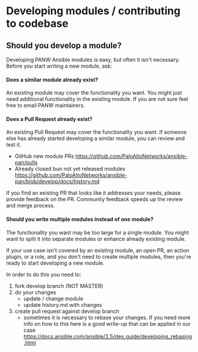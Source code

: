 # Developing modules / contributing to codebase


## Should you develop a module?

Developing PANW Ansible modules is easy, but often it isn't necessary. Before you start writing a new module, ask:

#### Does a similar module already exist?

An existing module may cover the functionality you want. You might just need additional functionality in the existing
module. If you are not sure feel free to email PANW maintainers.

#### Does a Pull Request already exist?

An existing Pull Request may cover the functionality you want. If someone else has already started developing a similar 
module, you can review and test it.

* GitHub new module PRs <https://github.com/PaloAltoNetworks/ansible-pan/pulls>
* Already closed bun not yet released modules <https://github.com/PaloAltoNetworks/ansible-pan/blob/develop/docs/history.md>

If you find an existing PR that looks like it addresses your needs, please provide feedback on the PR. Community feedback 
speeds up the review and merge process.

#### Should you write multiple modules instead of one module?

The functionality you want may be too large for a single module. You might want to split it into separate modules or
enhance already existing module.

If your use case isn't covered by an existing module, an open PR, an action plugin, or a role, and you don't need to 
create multiple modules, then you're ready to start developing a new module.

In order to do this you need to:
1. fork develop branch (NOT MASTER)
2. do your changes
    - update / change module
    - update history.md with changes
3. create pull request against develop branch
    - sometimes it is necessary to rebase your changes. If you need more info on how to this here is a good write-up
    that can be applied in our case <https://docs.ansible.com/ansible/2.5/dev_guide/developing_rebasing.html>
